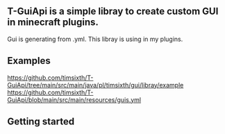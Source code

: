 ## T-GuiApi is a simple libray to create custom GUI in minecraft plugins.

Gui is generating from .yml.
This libray is using in my plugins.

## Examples
https://github.com/timsixth/T-GuiApi/tree/main/src/main/java/pl/timsixth/gui/libray/example
https://github.com/timsixth/T-GuiApi/blob/main/src/main/resources/guis.yml

## Getting started

